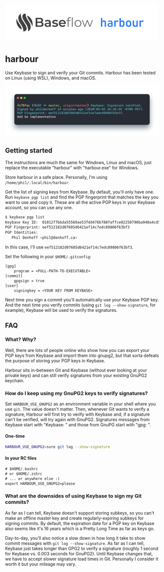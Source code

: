 ![Baseflow Harbour](docs/images/hero.png)

# harbour

Use Keybase to sign and verify your Git commits. Harbour has been tested on
Linux (using WSL), Windows, and macOS.

![Screenshot showing Keybase has verified a commit signature.](docs/images/harbour-rendered.png)

## Getting started

The instructions are much the same for Windows, Linux and macOS, just replace
the executable "harbour" with "harbour.exe" for Windows.

Store harbour in a safe place. Personally, I'm using
`/home/phil/.local/bin/harbour`.

Get the list of signing keys from Keybase. By default, you'll only have one.
Run `keybase pgp list` and find the PGP fingerprint that matches the key you
want to use and copy it. These are all the active PGP keys in your Keybase
account, so you can use any one.

``` sh
$ keybase pgp list
Keybase Key ID:  01012f7bbda55569ae53fdd476b788faffce02250790ba940a4cd5ba62a12de7c3ed0a
PGP Fingerprint: eef512182d07605d6421ef14c7edc89806f63bf3
PGP Identities:
   Phil Denhoff <phil@denhoff.ca>
```

In this case, I'll use `eef512182d07605d6421ef14c7edc89806f63bf3`.

Set the following in your `$HOME/.gitconfig`:

```git
[gpg]
    program = <FULL-PATH-TO-EXECUTABLE>
[commit]
    gpgsign = true
[user]
    signingkey = <YOUR KEY FROM KEYBASE>
```

Next time you sign a commit you'll automatically use your Keybase PGP key.
And the next time you verify commits (using `git log --show-signature`, for
example), Keybase will be used to verify the signatures.

## FAQ

### What? Why?

Well, there are lots of people online who show how you can export your PGP keys
from Keybase and import them into gnupg2, but that sorta defeats the purpose of storing your PGP keys in Keybase.

Harbour sits in-between Git and Keybase (without ever looking at your private
keys) and can still verify signatures from your existing GnuPG2 keychain.

### How do I keep using my GnuPG2 keys to verify signatures?

Set `HARBOUR_USE_GNUPG2` as an environment variable in your shell where you use
`git`. The value doesn't matter. Then, whenever Git wants to verify a
signature, Harbour will first try to verify with Keybase and, if a signature
can't be verified, will try again with GnuPG2. Signatures messages from
Keybase start with "Keybase: " and those from GnuPG start with "gpg: ".

#### One-time

```sh
HARBOUR_USE_GNUPG2=sure git log --show-signature
```

#### In your RC files

```bashrc
# $HOME/.bashrc
# or $HOME/.zshrc
# ... or anywhere else :)
export HARBOUR_USE_GNUPG2=please
```

### What are the downsides of using Keybase to sign my Git commits?

As far as I can tell, Keybase doesn't support storing subkeys, so you can't
make an offline master key and create regularly-expiring subkeys for signing
commits. By default, the expiration date for a PGP key on Keybase also seems
like it's 16 years which is a Pretty Long Time as far as keys go.

Day-to-day, you'll also notice a slow down in how long it take to show commit
messages with `git log --show-signature`. As far as I can tell, Keybase just
takes longer than GPG2 to verify a signature (roughly 1 second for Keybase
vs. 0.003 seconds for GnuPG2). Until Keybase changes that, we have to accept
slower signature load times in Git. Personally I consider it worth it but
your mileage may vary.
